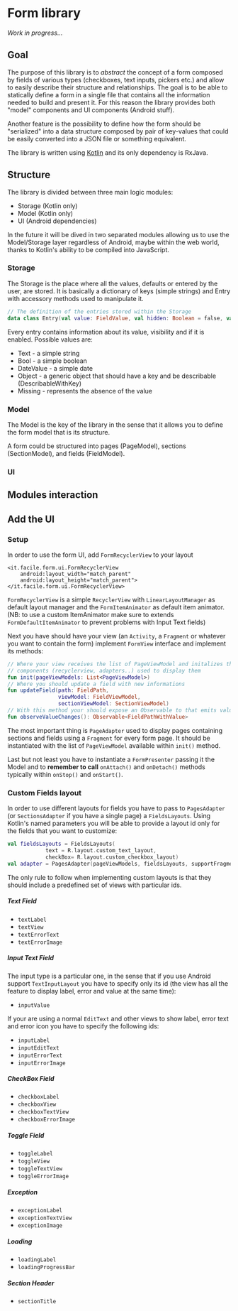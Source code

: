 # Form library

*Work in progress...*

## Goal

The purpose of this library is to *abstract* the concept of a form composed by fields of various types
(checkboxes, text inputs, pickers etc.) and allow to easily describe their structure and relationships.
The goal is to be able to statically define a form in a single file that contains all the
information needed to build and present it. For this reason the library provides both "model"
components and UI components (Android stuff).

Another feature is the possibility to define how the form should be "serialized" into a data structure
composed by pair of key-values that could be easily converted into a JSON file or something equivalent.

The library is written using [Kotlin](kotlinlang.org) and its only dependency is RxJava.

## Structure

The library is divided between three main logic modules:
- Storage (Kotlin only)
- Model (Kotlin only)
- UI (Android dependencies)

In the future it will be dived in two separated modules allowing us to use the Model/Storage layer
regardless of Android, maybe within the web world, thanks to Kotlin's ability to be compiled into
JavaScript.



### Storage
The Storage is the place where all the values, defaults or entered by the user, are stored. It is
basically a dictionary of keys (simple strings) and Entry with accessory methods used to manipulate it.

```kotlin
// The definition of the entries stored within the Storage
data class Entry(val value: FieldValue, val hidden: Boolean = false, val disabled: Boolean = false)

```
Every entry contains information about its value, visibility and if it is enabled.
Possible values are:
- Text - a simple string
- Bool - a simple boolean
- DateValue - a simple date
- Object - a generic object that should have a key and be describable (DescribableWithKey)
- Missing - represents the absence of the value

### Model
The Model is the key of the library in the sense that it allows you to define the form model that is
its structure.

A form could be structured into pages (PageModel), sections (SectionModel), and fields (FieldModel).




### UI

## Modules interaction

## Add the UI

### Setup
In order to use the form UI, add `FormRecyclerView` to your layout
```
<it.facile.form.ui.FormRecyclerView
    android:layout_width="match_parent"
    android:layout_height="match_parent">
</it.facile.form.ui.FormRecyclerView>
```
`FormRecyclerView` is a simple `RecyclerView` with `LinearLayoutManager` as default layout manager and the
`FormItemAnimator` as default item animator. (NB: to use a custom ItemAnimator make sure to extends
`FormDefaultItemAnimator` to prevent problems with Input Text fields)

Next you have should have your view (an `Activity`, a `Fragment` or whatever you want to contain the form)
implement `FormView` interface and implement its methods:

```kotlin
// Where your view receives the list of PageViewModel and initalizes the
// components (recyclerview, adapters..) used to display them
fun init(pageViewModels: List<PageViewModel>)
// Where you should update a field with new informations
fun updateField(path: FieldPath,
                viewModel: FieldViewModel,
                sectionViewModel: SectionViewModel)
// With this method your should expose an Observable to that emits value entered by the user
fun observeValueChanges(): Observable<FieldPathWithValue>
```

The most important thing is `PageAdapter` used to display pages containing sections and fields using
a `Fragment` for every form page. It should be instantiated with the list of `PageViewModel`
available within `init()` method.

Last but not least you have to instantiate a `FormPresenter` passing it the Model and to **remember to call**
`onAttach()` and `onDetach()` methods typically within `onStop()` and `onStart()`.

### Custom Fields layout

In order to use different layouts for fields you have to pass to `PagesAdapter` (or `SectionsAdapter` if you have
a single page) a `FieldsLayouts`. Using Kotlin's named parameters you will be able to provide a layout
id only for the fields that you want to customize:
```kotlin
val fieldsLayouts = FieldsLayouts(
            text = R.layout.custom_text_layout,
            checkBox= R.layout.custom_checkbox_layout)
val adapter = PagesAdapter(pageViewModels, fieldsLayouts, supportFragmentManager)
```
The only rule to follow when implementing custom layouts is that they should include a predefined set
of views with particular ids.

##### Text Field
- `textLabel`
- `textView`
- `textErrorText`
- `textErrorImage`

##### Input Text Field
The input type is a particular one, in the sense that if you use Android support `TextInputLayout` you have to
specify only its id (the view has all the feature to display label, error and value at the same time):
- `inputValue`

If your are using a normal `EditText` and other views to show label, error text and error icon you have to specify the
following ids:
- `inputLabel`
- `inputEditText`
- `inputErrorText`
- `inputErrorImage`

##### CheckBox Field
- `checkboxLabel`
- `checkboxView`
- `checkboxTextView`
- `checkboxErrorImage`

##### Toggle Field
- `toggleLabel`
- `toggleView`
- `toggleTextView`
- `toggleErrorImage`

##### Exception
- `exceptionLabel`
- `exceptionTextView`
- `exceptionImage`

##### Loading
- `loadingLabel`
- `loadingProgressBar`

##### Section Header
- `sectionTitle`
